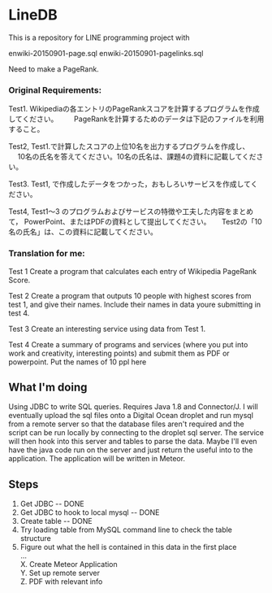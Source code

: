 # LineDB

This is a repository for LINE programming project with 

enwiki-20150901-page.sql
enwiki-20150901-pagelinks.sql

Need to make a PageRank. 

### Original Requirements:

Test1. Wikipediaの各エントリのPageRankスコアを計算するプログラムを作成してください。
　　PageRankを計算するためのデータは下記のファイルを利用すること。

Test2, Test1.で計算したスコアの上位10名を出力するプログラムを作成し、
　 10名の氏名を答えてください。10名の氏名は、課題4の資料に記載してください。

Test3. Test1, で作成したデータをつかった，おもしろいサービスを作成してください。

Test4, Test1～3 のプログラムおよびサービスの特徴や工夫した内容をまとめて，
PowerPoint、またはPDFの資料として提出してください。
　 Test2の「10名の氏名」は、この資料に記載してください。
　 
　 
### Translation for me:

Test 1 
Create a program that calculates each entry of Wikipedia PageRank Score.

Test 2
Create a program that outputs 10 people with highest scores from test 1, and give their names. 
Include their names in data youre submitting in test 4.

Test 3
Create an interesting service using data from Test 1.

Test 4
Create a summary of programs and services (where you put into work and creativity, interesting points) and submit them as PDF or powerpoint. 
Put the names of 10 ppl here


## What I'm doing

Using JDBC to write SQL queries. Requires Java 1.8 and Connector/J. I will eventually upload the sql files onto a Digital Ocean droplet and run mysql from a remote server so that the database files aren't required and the script can be run locally by connecting to the droplet sql server.
The service will then hook into this server and tables to parse the data. Maybe I'll even have the java code run on the server and just return the useful into to the application.
The application will be written in Meteor.

## Steps

1. Get JDBC -- DONE
2. Get JDBC to hook to local mysql -- DONE
3. Create table -- DONE
4. Try loading table from MySQL command line to check the table structure
5. Figure out what the hell is contained in this data in the first place</br>
...</br>
X. Create Meteor Application</br>
Y. Set up remote server</br>
Z. PDF with relevant info</br>
